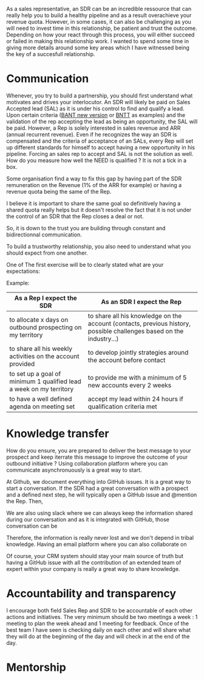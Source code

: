 
As a sales representative, an SDR can be an incredible ressource that can really help you to build a healthy pipeline and as a result overachieve your revenue quota. However, in some cases, it can also be challenging as you will need to invest time in this relationship, be patient and trust the outcome. Depending on how your react through this process, you will either succeed or failed in making this relationship work.
I wanted to spend some time in giving more details around some key areas which I have witnessed being the key of a succesfull relationship.



# Communication


Whenever, you try to build a partnership, you should first understand what motivates and drives your interlocutor.
An SDR will likely be paid on Sales Accepted lead (SAL) as it is under his control to find and qualify a lead. Upon certain criteria ([BANT new version](http://www.saleshacker.com/bant-sales-qualification-new-era/) or [BNTT](http://moderntechsales.com/qualification) as examples) and the validation of the rep accepting the lead as being an opportunity, the SAL will be paid. 
However, a Rep is solely interested in sales revenue and ARR (annual recurrent revenue). Even if he recognizes the way an SDR is compensated and the criteria of acceptance of an SALs, every Rep will set up different standards for himself to accept having a new opportunity in his pipeline. 
Forcing an sales rep to accept and SAL is not the solution as well. How do you measure how well the NEED is qualified ? It is not a tick in a box.

Some organisation find a way to fix this gap by having part of the SDR remuneration on the Revenue (1% of the ARR for example) or having a revenue quota being the same of the Rep. 

I believe it is important to share the same goal so definitively having a shared quota really helps but it doesn't resolve the fact that it is not under the control of an SDR that the Rep closes a deal or not. 


So, it is down to the trust you are building through constant and bidirectionnal communication.

To build a trustworthy relationship, you also need to understand what you should expect from one another.

One of The first exercise will be to clearly stated what are your expectations:

Example:

As a Rep I expect the SDR | As an SDR I expect the Rep |
----|------|
to allocate x days on outbound prospecting on my territory | to share all his knowledge on the account (contacts, previous history, possible challenges based on the industry...) |
to share all his weekly activities on the account provided | to develop jointly strategies around the account before contact
to set up a goal of minimum 1 qualified lead a week on my territory | to provide me with a minimum of 5 new accounts every 2 weeks |
to have a well defined agenda on meeting set | accept my lead within 24 hours if qualification criteria met|



# Knowledge transfer

How do you ensure, you are prepared to deliver the best message to your prospect and keep iterrate this message to improve the outcome of your outbound initiative ?
Using collaboration platform where you can communicate asynchronuously is a great way to start.

At Github, we document everything into GitHub issues. It is a great way to start a conversation. If the SDR had a great conversation with a prospect and a defined next step, he will typically open a  GitHub issue and @mention the Rep. Then, 

We are also using slack where we can always keep the information shared during our conversation and as it is integrated with GitHub, those conversation can be 

Therefore, the information is really never lost and we don't depend in tribal knowledge.  Having an email platform where you can also collaborate on 

Of course, your CRM system should stay your main source of truth but having a GitHub issue with all the contribution of an extended team of expert within your company is really a great way to share knowledge.


# Accountability and transparency

I encourage both field Sales Rep and SDR to be accountable of each other actions and initiatives. The very minimum should be two meetings a week : 1 meeting to plan the week ahead and 1 meeting for feedback.
Once of the best team I have seen is checking daily on each other and will share what they will do at the beginning of the day and will check in at the end of the day.



# Mentorship









